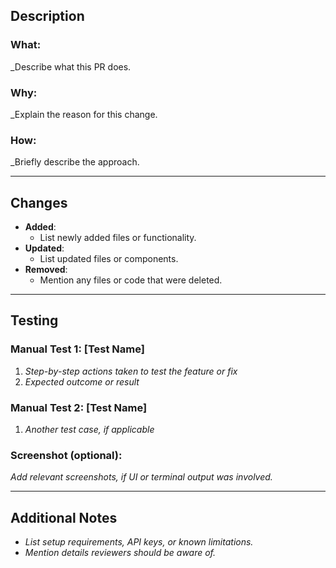 ## **Description**  
### **What:**  
_Describe what this PR does.

### **Why:**  
_Explain the reason for this change.

### **How:**  
_Briefly describe the approach. 

---

## **Changes**  
- **Added**:  
  - List newly added files or functionality.
- **Updated**:  
  - List updated files or components.
- **Removed**: 
  - Mention any files or code that were deleted.

---

## **Testing**  
### **Manual Test 1: [Test Name]**  
1. _Step-by-step actions taken to test the feature or fix_  
2. _Expected outcome or result_  

### **Manual Test 2: [Test Name]**  
1. _Another test case, if applicable_  

### **Screenshot** (optional):  
_Add relevant screenshots, if UI or terminal output was involved._

---

## **Additional Notes**  
- _List setup requirements, API keys, or known limitations._  
- _Mention details reviewers should be aware of._